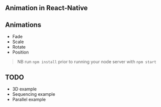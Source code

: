 ## Animation in React-Native 

## Animations 

* Fade
* Scale 
* Rotate
* Position

>NB run ```npm install``` prior to running your node server with ```npm start```

## TODO

* 3D example 
* Sequencing example 
* Parallel example 
